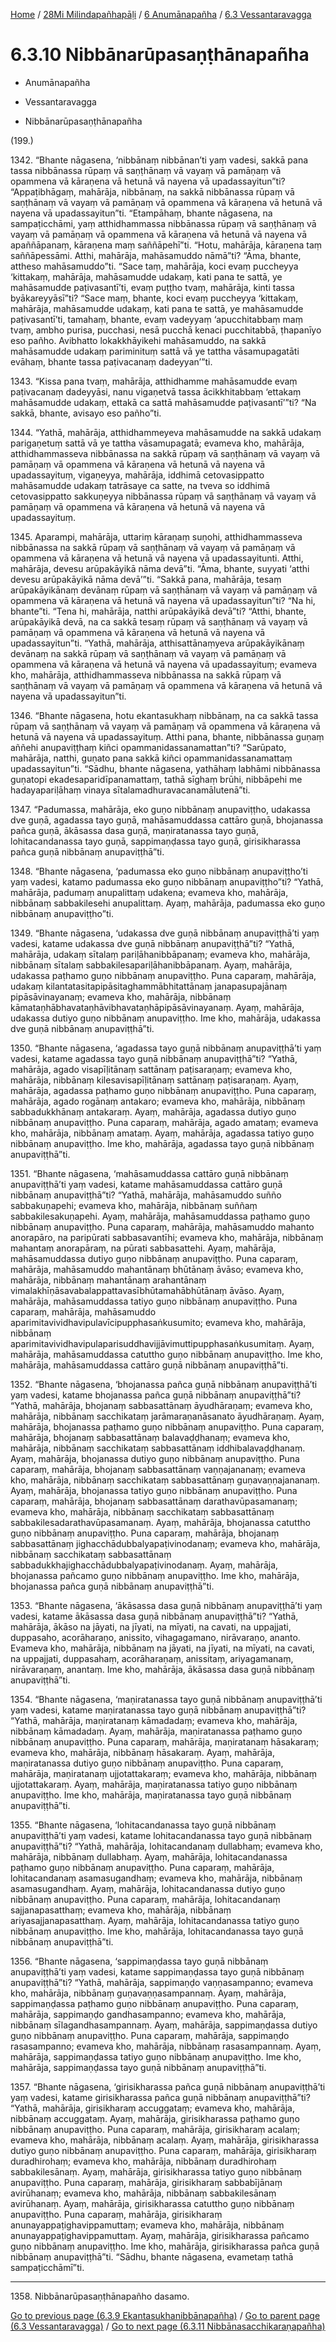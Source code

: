 
[Home](/) / [28Mi Milindapañhapāḷi](../../../28Mi.md) / [6 Anumānapañha](../../6.md) / [6.3 Vessantaravagga](../6.3.md)

# 6.3.10 Nibbānarūpasaṇṭhānapañha

* Anumānapañha

* Vessantaravagga

* Nibbānarūpasaṇṭhānapañha

(199.)

1342\. “Bhante nāgasena, ‘nibbānaṃ nibbānan’ti yaṃ vadesi, sakkā pana tassa nibbānassa rūpaṃ vā saṇṭhānaṃ vā vayaṃ vā pamāṇaṃ vā opammena vā kāraṇena vā hetunā vā nayena vā upadassayitun”ti? “Appaṭibhāgaṃ, mahārāja, nibbānaṃ, na sakkā nibbānassa rūpaṃ vā saṇṭhānaṃ vā vayaṃ vā pamāṇaṃ vā opammena vā kāraṇena vā hetunā vā nayena vā upadassayitun”ti. “Etampāhaṃ, bhante nāgasena, na sampaṭicchāmi, yaṃ atthidhammassa nibbānassa rūpaṃ vā saṇṭhānaṃ vā vayaṃ vā pamāṇaṃ vā opammena vā kāraṇena vā hetunā vā nayena vā apaññāpanaṃ, kāraṇena maṃ saññāpehī”ti. “Hotu, mahārāja, kāraṇena taṃ saññāpessāmi. Atthi, mahārāja, mahāsamuddo nāmā”ti? “Āma, bhante, attheso mahāsamuddo”ti. “Sace taṃ, mahārāja, koci evaṃ puccheyya ‘kittakaṃ, mahārāja, mahāsamudde udakaṃ, kati pana te sattā, ye mahāsamudde paṭivasantī’ti, evaṃ puṭṭho tvaṃ, mahārāja, kinti tassa byākareyyāsī”ti? “Sace maṃ, bhante, koci evaṃ puccheyya ‘kittakaṃ, mahārāja, mahāsamudde udakaṃ, kati pana te sattā, ye mahāsamudde paṭivasantī’ti, tamahaṃ, bhante, evaṃ vadeyyaṃ ‘apucchitabbaṃ maṃ tvaṃ, ambho purisa, pucchasi, nesā pucchā kenaci pucchitabbā, ṭhapanīyo eso pañho. Avibhatto lokakkhāyikehi mahāsamuddo, na sakkā mahāsamudde udakaṃ pariminituṃ sattā vā ye tattha vāsamupagatāti evāhaṃ, bhante tassa paṭivacanaṃ dadeyyan’”ti.

1343\. “Kissa pana tvaṃ, mahārāja, atthidhamme mahāsamudde evaṃ paṭivacanaṃ dadeyyāsi, nanu vigaṇetvā tassa ācikkhitabbaṃ ‘ettakaṃ mahāsamudde udakaṃ, ettakā ca sattā mahāsamudde paṭivasantī’”ti? “Na sakkā, bhante, avisayo eso pañho”ti.

1344\. “Yathā, mahārāja, atthidhammeyeva mahāsamudde na sakkā udakaṃ parigaṇetuṃ sattā vā ye tattha vāsamupagatā; evameva kho, mahārāja, atthidhammasseva nibbānassa na sakkā rūpaṃ vā saṇṭhānaṃ vā vayaṃ vā pamāṇaṃ vā opammena vā kāraṇena vā hetunā vā nayena vā upadassayituṃ, vigaṇeyya, mahārāja, iddhimā cetovasippatto mahāsamudde udakaṃ tatrāsaye ca satte, na tveva so iddhimā cetovasippatto sakkuṇeyya nibbānassa rūpaṃ vā saṇṭhānaṃ vā vayaṃ vā pamāṇaṃ vā opammena vā kāraṇena vā hetunā vā nayena vā upadassayituṃ.

1345\. Aparampi, mahārāja, uttariṃ kāraṇaṃ suṇohi, atthidhammasseva nibbānassa na sakkā rūpaṃ vā saṇṭhānaṃ vā vayaṃ vā pamāṇaṃ vā opammena vā kāraṇena vā hetunā vā nayena vā upadassayitunti. Atthi, mahārāja, devesu arūpakāyikā nāma devā”ti. “Āma, bhante, suyyati ‘atthi devesu arūpakāyikā nāma devā’”ti. “Sakkā pana, mahārāja, tesaṃ arūpakāyikānaṃ devānaṃ rūpaṃ vā saṇṭhānaṃ vā vayaṃ vā pamāṇaṃ vā opammena vā kāraṇena vā hetunā vā nayena vā upadassayitun”ti? “Na hi, bhante”ti. “Tena hi, mahārāja, natthi arūpakāyikā devā”ti? “Atthi, bhante, arūpakāyikā devā, na ca sakkā tesaṃ rūpaṃ vā saṇṭhānaṃ vā vayaṃ vā pamāṇaṃ vā opammena vā kāraṇena vā hetunā vā nayena vā upadassayitun”ti. “Yathā, mahārāja, atthisattānaṃyeva arūpakāyikānaṃ devānaṃ na sakkā rūpaṃ vā saṇṭhānaṃ vā vayaṃ vā pamāṇaṃ vā opammena vā kāraṇena vā hetunā vā nayena vā upadassayituṃ; evameva kho, mahārāja, atthidhammasseva nibbānassa na sakkā rūpaṃ vā saṇṭhānaṃ vā vayaṃ vā pamāṇaṃ vā opammena vā kāraṇena vā hetunā vā nayena vā upadassayitun”ti.

1346\. “Bhante nāgasena, hotu ekantasukhaṃ nibbānaṃ, na ca sakkā tassa rūpaṃ vā saṇṭhānaṃ vā vayaṃ vā pamāṇaṃ vā opammena vā kāraṇena vā hetunā vā nayena vā upadassayituṃ. Atthi pana, bhante, nibbānassa guṇaṃ aññehi anupaviṭṭhaṃ kiñci opammanidassanamattan”ti? “Sarūpato, mahārāja, natthi, guṇato pana sakkā kiñci opammanidassanamattaṃ upadassayitun”ti. “Sādhu, bhante nāgasena, yathāhaṃ labhāmi nibbānassa guṇatopi ekadesaparidīpanamattaṃ, tathā sīghaṃ brūhi, nibbāpehi me hadayapariḷāhaṃ vinaya sītalamadhuravacanamālutenā”ti.

1347\. “Padumassa, mahārāja, eko guṇo nibbānaṃ anupaviṭṭho, udakassa dve guṇā, agadassa tayo guṇā, mahāsamuddassa cattāro guṇā, bhojanassa pañca guṇā, ākāsassa dasa guṇā, maṇiratanassa tayo guṇā, lohitacandanassa tayo guṇā, sappimaṇḍassa tayo guṇā, girisikharassa pañca guṇā nibbānaṃ anupaviṭṭhā”ti.

1348\. “Bhante nāgasena, ‘padumassa eko guṇo nibbānaṃ anupaviṭṭho’ti yaṃ vadesi, katamo padumassa eko guṇo nibbānaṃ anupaviṭṭho”ti? “Yathā, mahārāja, padumaṃ anupalittaṃ udakena; evameva kho, mahārāja, nibbānaṃ sabbakilesehi anupalittaṃ. Ayaṃ, mahārāja, padumassa eko guṇo nibbānaṃ anupaviṭṭho”ti.

1349\. “Bhante nāgasena, ‘udakassa dve guṇā nibbānaṃ anupaviṭṭhā’ti yaṃ vadesi, katame udakassa dve guṇā nibbānaṃ anupaviṭṭhā”ti? “Yathā, mahārāja, udakaṃ sītalaṃ pariḷāhanibbāpanaṃ; evameva kho, mahārāja, nibbānaṃ sītalaṃ sabbakilesapariḷāhanibbāpanaṃ. Ayaṃ, mahārāja, udakassa paṭhamo guṇo nibbānaṃ anupaviṭṭho. Puna caparaṃ, mahārāja, udakaṃ kilantatasitapipāsitaghammābhitattānaṃ janapasupajānaṃ pipāsāvinayanaṃ; evameva kho, mahārāja, nibbānaṃ kāmataṇhābhavataṇhāvibhavataṇhāpipāsāvinayanaṃ. Ayaṃ, mahārāja, udakassa dutiyo guṇo nibbānaṃ anupaviṭṭho. Ime kho, mahārāja, udakassa dve guṇā nibbānaṃ anupaviṭṭhā”ti.

1350\. “Bhante nāgasena, ‘agadassa tayo guṇā nibbānaṃ anupaviṭṭhā’ti yaṃ vadesi, katame agadassa tayo guṇā nibbānaṃ anupaviṭṭhā”ti? “Yathā, mahārāja, agado visapīḷitānaṃ sattānaṃ paṭisaraṇaṃ; evameva kho, mahārāja, nibbānaṃ kilesavisapīḷitānaṃ sattānaṃ paṭisaraṇaṃ. Ayaṃ, mahārāja, agadassa paṭhamo guṇo nibbānaṃ anupaviṭṭho. Puna caparaṃ, mahārāja, agado rogānaṃ antakaro; evameva kho, mahārāja, nibbānaṃ sabbadukkhānaṃ antakaraṃ. Ayaṃ, mahārāja, agadassa dutiyo guṇo nibbānaṃ anupaviṭṭho. Puna caparaṃ, mahārāja, agado amataṃ; evameva kho, mahārāja, nibbānaṃ amataṃ. Ayaṃ, mahārāja, agadassa tatiyo guṇo nibbānaṃ anupaviṭṭho. Ime kho, mahārāja, agadassa tayo guṇā nibbānaṃ anupaviṭṭhā”ti.

1351\. “Bhante nāgasena, ‘mahāsamuddassa cattāro guṇā nibbānaṃ anupaviṭṭhā’ti yaṃ vadesi, katame mahāsamuddassa cattāro guṇā nibbānaṃ anupaviṭṭhā”ti? “Yathā, mahārāja, mahāsamuddo suñño sabbakuṇapehi; evameva kho, mahārāja, nibbānaṃ suññaṃ sabbakilesakuṇapehi. Ayaṃ, mahārāja, mahāsamuddassa paṭhamo guṇo nibbānaṃ anupaviṭṭho. Puna caparaṃ, mahārāja, mahāsamuddo mahanto anorapāro, na paripūrati sabbasavantīhi; evameva kho, mahārāja, nibbānaṃ mahantaṃ anorapāraṃ, na pūrati sabbasattehi. Ayaṃ, mahārāja, mahāsamuddassa dutiyo guṇo nibbānaṃ anupaviṭṭho. Puna caparaṃ, mahārāja, mahāsamuddo mahantānaṃ bhūtānaṃ āvāso; evameva kho, mahārāja, nibbānaṃ mahantānaṃ arahantānaṃ vimalakhīṇāsavabalappattavasībhūtamahābhūtānaṃ āvāso. Ayaṃ, mahārāja, mahāsamuddassa tatiyo guṇo nibbānaṃ anupaviṭṭho. Puna caparaṃ, mahārāja, mahāsamuddo aparimitavividhavipulavīcipupphasaṅkusumito; evameva kho, mahārāja, nibbānaṃ aparimitavividhavipulaparisuddhavijjāvimuttipupphasaṅkusumitaṃ. Ayaṃ, mahārāja, mahāsamuddassa catuttho guṇo nibbānaṃ anupaviṭṭho. Ime kho, mahārāja, mahāsamuddassa cattāro guṇā nibbānaṃ anupaviṭṭhā”ti.

1352\. “Bhante nāgasena, ‘bhojanassa pañca guṇā nibbānaṃ anupaviṭṭhā’ti yaṃ vadesi, katame bhojanassa pañca guṇā nibbānaṃ anupaviṭṭhā”ti? “Yathā, mahārāja, bhojanaṃ sabbasattānaṃ āyudhāraṇaṃ; evameva kho, mahārāja, nibbānaṃ sacchikataṃ jarāmaraṇanāsanato āyudhāraṇaṃ. Ayaṃ, mahārāja, bhojanassa paṭhamo guṇo nibbānaṃ anupaviṭṭho. Puna caparaṃ, mahārāja, bhojanaṃ sabbasattānaṃ balavaḍḍhanaṃ; evameva kho, mahārāja, nibbānaṃ sacchikataṃ sabbasattānaṃ iddhibalavaḍḍhanaṃ. Ayaṃ, mahārāja, bhojanassa dutiyo guṇo nibbānaṃ anupaviṭṭho. Puna caparaṃ, mahārāja, bhojanaṃ sabbasattānaṃ vaṇṇajananaṃ; evameva kho, mahārāja, nibbānaṃ sacchikataṃ sabbasattānaṃ guṇavaṇṇajananaṃ. Ayaṃ, mahārāja, bhojanassa tatiyo guṇo nibbānaṃ anupaviṭṭho. Puna caparaṃ, mahārāja, bhojanaṃ sabbasattānaṃ darathavūpasamanaṃ; evameva kho, mahārāja, nibbānaṃ sacchikataṃ sabbasattānaṃ sabbakilesadarathavūpasamanaṃ. Ayaṃ, mahārāja, bhojanassa catuttho guṇo nibbānaṃ anupaviṭṭho. Puna caparaṃ, mahārāja, bhojanaṃ sabbasattānaṃ jighacchādubbalyapaṭivinodanaṃ; evameva kho, mahārāja, nibbānaṃ sacchikataṃ sabbasattānaṃ sabbadukkhajighacchādubbalyapaṭivinodanaṃ. Ayaṃ, mahārāja, bhojanassa pañcamo guṇo nibbānaṃ anupaviṭṭho. Ime kho, mahārāja, bhojanassa pañca guṇā nibbānaṃ anupaviṭṭhā”ti.

1353\. “Bhante nāgasena, ‘ākāsassa dasa guṇā nibbānaṃ anupaviṭṭhā’ti yaṃ vadesi, katame ākāsassa dasa guṇā nibbānaṃ anupaviṭṭhā”ti? “Yathā, mahārāja, ākāso na jāyati, na jīyati, na mīyati, na cavati, na uppajjati, duppasaho, acorāharaṇo, anissito, vihagagamano, nirāvaraṇo, ananto. Evameva kho, mahārāja, nibbānaṃ na jāyati, na jīyati, na mīyati, na cavati, na uppajjati, duppasahaṃ, acorāharaṇaṃ, anissitaṃ, ariyagamanaṃ, nirāvaraṇaṃ, anantaṃ. Ime kho, mahārāja, ākāsassa dasa guṇā nibbānaṃ anupaviṭṭhā”ti.

1354\. “Bhante nāgasena, ‘maṇiratanassa tayo guṇā nibbānaṃ anupaviṭṭhā’ti yaṃ vadesi, katame maṇiratanassa tayo guṇā nibbānaṃ anupaviṭṭhā”ti? “Yathā, mahārāja, maṇiratanaṃ kāmadadaṃ; evameva kho, mahārāja, nibbānaṃ kāmadadaṃ. Ayaṃ, mahārāja, maṇiratanassa paṭhamo guṇo nibbānaṃ anupaviṭṭho. Puna caparaṃ, mahārāja, maṇiratanaṃ hāsakaraṃ; evameva kho, mahārāja, nibbānaṃ hāsakaraṃ. Ayaṃ, mahārāja, maṇiratanassa dutiyo guṇo nibbānaṃ anupaviṭṭho. Puna caparaṃ, mahārāja, maṇiratanaṃ ujjotattakaraṃ; evameva kho, mahārāja, nibbānaṃ ujjotattakaraṃ. Ayaṃ, mahārāja, maṇiratanassa tatiyo guṇo nibbānaṃ anupaviṭṭho. Ime kho, mahārāja, maṇiratanassa tayo guṇā nibbānaṃ anupaviṭṭhā”ti.

1355\. “Bhante nāgasena, ‘lohitacandanassa tayo guṇā nibbānaṃ anupaviṭṭhā’ti yaṃ vadesi, katame lohitacandanassa tayo guṇā nibbānaṃ anupaviṭṭhā”ti? “Yathā, mahārāja, lohitacandanaṃ dullabhaṃ; evameva kho, mahārāja, nibbānaṃ dullabhaṃ. Ayaṃ, mahārāja, lohitacandanassa paṭhamo guṇo nibbānaṃ anupaviṭṭho. Puna caparaṃ, mahārāja, lohitacandanaṃ asamasugandhaṃ; evameva kho, mahārāja, nibbānaṃ asamasugandhaṃ. Ayaṃ, mahārāja, lohitacandanassa dutiyo guṇo nibbānaṃ anupaviṭṭho. Puna caparaṃ, mahārāja, lohitacandanaṃ sajjanapasatthaṃ; evameva kho, mahārāja, nibbānaṃ ariyasajjanapasatthaṃ. Ayaṃ, mahārāja, lohitacandanassa tatiyo guṇo nibbānaṃ anupaviṭṭho. Ime kho, mahārāja, lohitacandanassa tayo guṇā nibbānaṃ anupaviṭṭhā”ti.

1356\. “Bhante nāgasena, ‘sappimaṇḍassa tayo guṇā nibbānaṃ anupaviṭṭhā’ti yaṃ vadesi, katame sappimaṇḍassa tayo guṇā nibbānaṃ anupaviṭṭhā”ti? “Yathā, mahārāja, sappimaṇḍo vaṇṇasampanno; evameva kho, mahārāja, nibbānaṃ guṇavaṇṇasampannaṃ. Ayaṃ, mahārāja, sappimaṇḍassa paṭhamo guṇo nibbānaṃ anupaviṭṭho. Puna caparaṃ, mahārāja, sappimaṇḍo gandhasampanno; evameva kho, mahārāja, nibbānaṃ sīlagandhasampannaṃ. Ayaṃ, mahārāja, sappimaṇḍassa dutiyo guṇo nibbānaṃ anupaviṭṭho. Puna caparaṃ, mahārāja, sappimaṇḍo rasasampanno; evameva kho, mahārāja, nibbānaṃ rasasampannaṃ. Ayaṃ, mahārāja, sappimaṇḍassa tatiyo guṇo nibbānaṃ anupaviṭṭho. Ime kho, mahārāja, sappimaṇḍassa tayo guṇā nibbānaṃ anupaviṭṭhā”ti.

1357\. “Bhante nāgasena, ‘girisikharassa pañca guṇā nibbānaṃ anupaviṭṭhā’ti yaṃ vadesi, katame girisikharassa pañca guṇā nibbānaṃ anupaviṭṭhā”ti? “Yathā, mahārāja, girisikharaṃ accuggataṃ; evameva kho, mahārāja, nibbānaṃ accuggataṃ. Ayaṃ, mahārāja, girisikharassa paṭhamo guṇo nibbānaṃ anupaviṭṭho. Puna caparaṃ, mahārāja, girisikharaṃ acalaṃ; evameva kho, mahārāja, nibbānaṃ acalaṃ. Ayaṃ, mahārāja, girisikharassa dutiyo guṇo nibbānaṃ anupaviṭṭho. Puna caparaṃ, mahārāja, girisikharaṃ duradhirohaṃ; evameva kho, mahārāja, nibbānaṃ duradhirohaṃ sabbakilesānaṃ. Ayaṃ, mahārāja, girisikharassa tatiyo guṇo nibbānaṃ anupaviṭṭho. Puna caparaṃ, mahārāja, girisikharaṃ sabbabījānaṃ avirūhanaṃ; evameva kho, mahārāja, nibbānaṃ sabbakilesānaṃ avirūhanaṃ. Ayaṃ, mahārāja, girisikharassa catuttho guṇo nibbānaṃ anupaviṭṭho. Puna caparaṃ, mahārāja, girisikharaṃ anunayappaṭighavippamuttaṃ; evameva kho, mahārāja, nibbānaṃ anunayappaṭighavippamuttaṃ. Ayaṃ, mahārāja, girisikharassa pañcamo guṇo nibbānaṃ anupaviṭṭho. Ime kho, mahārāja, girisikharassa pañca guṇā nibbānaṃ anupaviṭṭhā”ti. “Sādhu, bhante nāgasena, evametaṃ tathā sampaṭicchāmī”ti.

---

1358\. Nibbānarūpasaṇṭhānapañho dasamo.



[Go to previous page (6.3.9 Ekantasukhanibbānapañha)](6.3.9.md) / [Go to parent page (6.3 Vessantaravagga)](../6.3.md) / [Go to next page (6.3.11 Nibbānasacchikaraṇapañha)](6.3.11.md)


